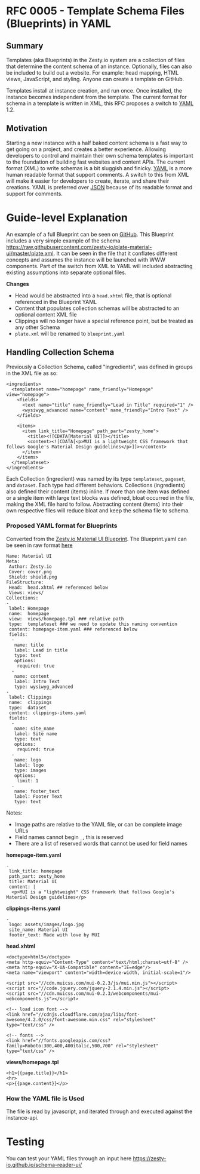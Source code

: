 # RFC 0005 - Template Schema Files (Blueprints) in YAML

## Summary

Templates (aka Blueprints) in the Zesty.io system are a collection of files that determine the content schema of an instance.  Optionally, files can also be included to build out a website.  For example: head mapping, HTML views, JavaScript, and styling. Anyone can create a template on GitHub.

Templates install at instance creation, and run once. Once installed, the instance becomes independent from the template. The current format for schema in a template is written in XML, this RFC proposes a switch to [YAML](http://yaml.org/) 1.2.

## Motivation

Starting a new instance with a half baked content schema is a fast way to get going on a project, and creates a better experience. Allowing developers to control and maintain their own schema templates is important to the foundation of building fast websites and content APIs. The current format (XML) to write schemas is a bit sluggish and finicky. [YAML](http://yaml.org/) is a more human readable format that support comments.  A switch to this from XML will make it easier for developers to create, iterate, and share their creations. YAML is preferred over [JSON](https://www.json.org/) because of its readable format and support for comments.

# Guide-level Explanation
[guide-level-explanation]: #guide-level-explanation

An example of a full Blueprint can be seen on [GitHub](https://github.com/zesty-io/plate-material-ui). This Blueprint includes a very simple example of the schema https://raw.githubusercontent.com/zesty-io/plate-material-ui/master/plate.xml. It can be seen in the file that it conflates different concepts and assumes the instance will be launched with WWW components. Part of the switch from XML to YAML will included abstracting existing assumptions into separate optional files.

**Changes**

* Head would be abstracted into a `head.xhtml` file, that is optional referenced in the Blueprint YAML
* Content that populates collection schemas will be abstracted to an optional content XML file
* Clippings will no longer have a special reference point, but be treated as any other Schema
* `plate.xml` will be renamed to `blueprint.yaml`

## Handling Collection Schema

Previously a Collection Schema, called "ingredients", was defined in groups in the XML file as so:

```
<ingredients>
  <templateset name="homepage" name_friendly="Homepage" view="homepage">
    <fields>
      <text name="title" name_friendly="Lead in Title" required="1" />
      <wysiwyg_advanced name="content" name_friendly="Intro Text" />
    </fields>

    <items>
      <item link_title="Homepage" path_part="zesty_home">
        <title><![CDATA[Material UI]]></title>
        <content><![CDATA[<p>MUI is a lightweight CSS framework that follows Google's Material Design guidelines</p>]]></content>
      </item>
    </items>
  </templateset>
</ingredients>
```

Each Collection (ingredient) was named by its type `templateset`, `pageset`, and `dataset`. Each type had different behaviors. Collections (ingredients) also defined their content (items) inline. If more than one item was defined or a single item with large text blocks was defined, bloat occurred in the file, making the XML file hard to follow. Abstracting content (items) into their own respective files will reduce bloat and keep the schema file to schema.

### Proposed YAML format for Blueprints

Converted from the [Zesty.io Material UI Blueprint](https://raw.githubusercontent.com/zesty-io/plate-material-ui/master/plate.xml). The Blueprint.yaml can be seen in raw format [here](https://raw.githubusercontent.com/zesty-io/plate-material-ui/master/blueprint.yaml)

```
Name: Material UI
Meta:
 Author: Zesty.io
 Cover: cover.png
 Shield: shield.png
FileStructure:
 Head:  head.xhtml ## referenced below
 Views: views/
Collections:
-
 label: Homepage
 name:  homepage
 view:  views/homepage.tpl ### relative path
 type:  templateset ### we need to update this naming convention
 content: homepage-item.yaml ### referenced below
 fields:
  -
   name: title
   label: Lead in title
   type: text
   options:
    required: true
  -
   name: content
   label: Intro Text
   type: wysiwyg_advanced
-
 label: Clippings
 name:  clippings
 type:  dataset
 content: clippings-items.yaml
 fields:
  -
   name: site_name
   label: Site name
   type: text
   options:
    required: true
  -
   name: logo
   label: logo
   type: images
   options:
    limit: 1
  -
   name: footer_text
   label: Footer Text
   type: text
```

Notes: 

* Image paths are relative to the YAML file, or can be complete image URLs
* Field names cannot begin `_`, this is reserved
* There are a list of reserved words that cannot be used for field names

**homepage-item.yaml**

```
-
 link_title: homepage
 path_part: zesty_home
 title: Material UI
 content: |
  <p>MUI is a "lightweight" CSS framework that follows Google's Material Design guidelines</p>
```

**clippings-items.yaml**

```
-
 logo: assets/images/logo.jpg
 site_name: Material UI
 footer_text: Made with love by MUI
```

**head.xhtml**

```
<doctype>html5</doctype>
<meta http-equiv="Content-Type" content="text/html;charset=utf-8" />
<meta http-equiv="X-UA-Compatible" content="IE=edge"/>
<meta name="viewport" content="width=device-width, initial-scale=1"/>

<script src="//cdn.muicss.com/mui-0.2.3/js/mui.min.js"></script>
<script src="//code.jquery.com/jquery-2.1.4.min.js"></script>
<script src="//cdn.muicss.com/mui-0.2.3/webcomponents/mui-webcomponents.js"></script>

<!-- load icon font -->
<link href="//cdnjs.cloudflare.com/ajax/libs/font-awesome/4.2.0/css/font-awesome.min.css" rel="stylesheet" type="text/css" />

<!-- fonts -->
<link href="//fonts.googleapis.com/css?family=Roboto:300,400,400italic,500,700" rel="stylesheet" type="text/css" />

```

**views/homepage.tpl**

```
<h1>{{page.title}}</h1>
<hr>
<p>{{page.content}}</p>
```

### How the YAML file is Used

The file is read by javascript, and iterated through and executed against the instance-api.

# Testing

You can test your YAML files through an input here https://zesty-io.github.io/schema-reader-ui/
